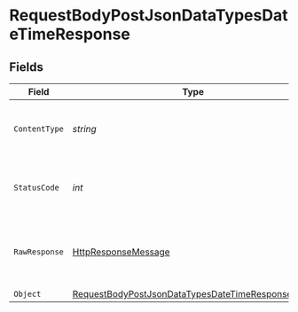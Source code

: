 # RequestBodyPostJsonDataTypesDateTimeResponse


## Fields

| Field                                                                                                                           | Type                                                                                                                            | Required                                                                                                                        | Description                                                                                                                     |
| ------------------------------------------------------------------------------------------------------------------------------- | ------------------------------------------------------------------------------------------------------------------------------- | ------------------------------------------------------------------------------------------------------------------------------- | ------------------------------------------------------------------------------------------------------------------------------- |
| `ContentType`                                                                                                                   | *string*                                                                                                                        | :heavy_check_mark:                                                                                                              | HTTP response content type for this operation                                                                                   |
| `StatusCode`                                                                                                                    | *int*                                                                                                                           | :heavy_check_mark:                                                                                                              | HTTP response status code for this operation                                                                                    |
| `RawResponse`                                                                                                                   | [HttpResponseMessage](https://learn.microsoft.com/en-us/dotnet/api/system.net.http.httpresponsemessage?view=net-5.0)            | :heavy_check_mark:                                                                                                              | Raw HTTP response; suitable for custom response parsing                                                                         |
| `Object`                                                                                                                        | [RequestBodyPostJsonDataTypesDateTimeResponseBody](../../Models/Operations/RequestBodyPostJsonDataTypesDateTimeResponseBody.md) | :heavy_minus_sign:                                                                                                              | OK                                                                                                                              |